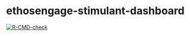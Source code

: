 # ethosengage-stimulant-dashboard

<!-- badges: start -->
[![R-CMD-check](https://github.com/mjxstowe/ethosengage-stimulant-dashboard/actions/workflows/R-CMD-check.yaml/badge.svg)](https://github.com/mjxstowe/ethosengage-stimulant-dashboard/actions/workflows/R-CMD-check.yaml)
<!-- badges: end -->

